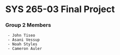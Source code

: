 # SYS 265-03 Final Project
### Group 2 Members
     - John Tiseo
     - Asani Vessup
     - Noah Styles
     - Cameron Auler